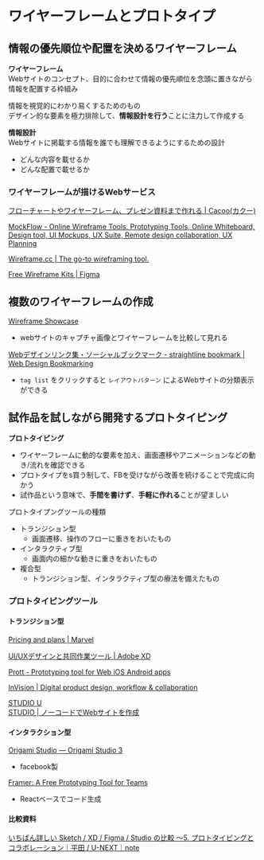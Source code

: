 # ワイヤーフレームとプロトタイプ

## 情報の優先順位や配置を決めるワイヤーフレーム

**ワイヤーフレーム**  
Webサイトのコンセプト、目的に合わせて情報の優先順位を念頭に置きながら情報を配置する枠組み

情報を視覚的にわかり易くするためのもの  
デザイン的な要素を極力排除して、**情報設計を行う**ことに注力して作成する

**情報設計**  
Webサイトに掲載する情報を誰でも理解できるようにするための設計

- どんな内容を載せるか
- どんな配置で載せるか

### ワイヤーフレームが描けるWebサービス

[フローチャートやワイヤーフレーム、プレゼン資料まで作れる | Cacoo(カクー)](https://cacoo.com/ja/?gclid=Cj0KCQiA6Or_BRC_ARIsAPzuer8vHoSP_SW_fL2-esIjo--_BU5I94zwVfo3tVW9RTlGfMMBB-bzqMYaAtyWEALw_wcB)

[MockFlow - Online Wireframe Tools, Prototyping Tools, Online Whiteboard, Design tool, UI Mockups, UX Suite, Remote design collaboration, UX Planning](https://www.mockflow.com/)

[Wireframe.cc | The go-to wireframing tool.](https://wireframe.cc/)

[Free Wireframe Kits | Figma](https://www.figma.com/templates/wireframe-kits/)

## 複数のワイヤーフレームの作成

[Wireframe Showcase](http://www.wireframeshowcase.com/)
- webサイトのキャプチャ画像とワイヤーフレームを比較して見れる

[Webデザインリンク集・ソーシャルブックマーク - straightline bookmark | Web Design Bookmarking](http://bm.straightline.jp/)
- `tag list` をクリックすると `レイアウトパターン` によるWebサイトの分類表示ができる

## 試作品を試しながら開発するプロトタイピング

**プロトタイピング**  

- ワイヤーフレームに動的な要素を加え、画面遷移やアニメーションなどの動き/流れを確認できる
- プロトタイプをs買う制して、FBを受けながら改善を続けることで完成に向かう
- 試作品という意味で、**手間を書けず**、**手軽に作れる**ことが望ましい

プロトタイプングツールの種類

- トランジション型
  - 画面遷移、操作のフローに重きをおいたもの
- インタラクティブ型
  - 画面内の細かな動きに重きをおいたもの
- 複合型
  - トランジション型、インタラクティブ型の療法を備えたもの

### プロトタイピングツール

#### トランジション型

[Pricing and plans | Marvel](https://marvelapp.com/)

[UI/UXデザインと共同作業ツール | Adobe XD](https://www.adobe.com/jp/products/xd.html?sdid=19SCDRPN&mv=search&s_kwcid=AL!3085!3!177569227836!e!!g!!adobe%20xd&ef_id=WKJNvQAAASzxRSRZ:20170306085410:s)

[Prott - Prototyping tool for Web iOS Android apps](https://prottapp.com/)

[InVision | Digital product design, workflow & collaboration](https://www.invisionapp.com/)

[STUDIO U](https://help.studio.design/ja/)  
[STUDIO | ノーコードでWebサイトを作成](https://studio.design/ja)

#### インタラクション型

[Origami Studio — Origami Studio 3](https://origami.design/)
- facebook製

[Framer: A Free Prototyping Tool for Teams](https://www.framer.com/)
- Reactベースでコード生成


#### 比較資料

[いちばん詳しい Sketch / XD / Figma / Studio の比較 〜5. プロトタイピングとコラボレーション｜平田 / U-NEXT｜note](https://note.com/psephopaiktes/n/n7e6c0fae8b71)
